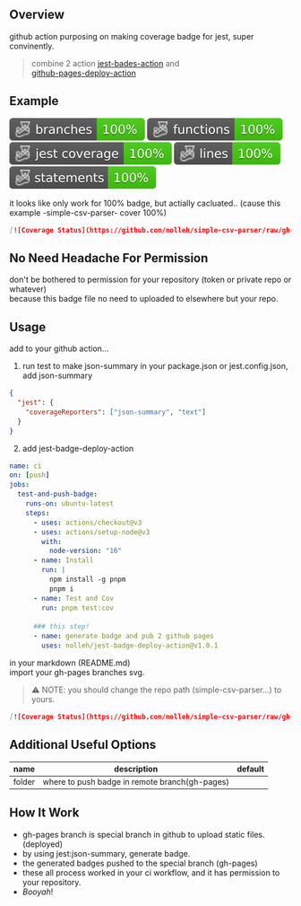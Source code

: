 ## Overview

github action purposing on making coverage badge for jest,
super convinently.

> combine 2 action [jest-bades-action](https://github.com/jpb06/jest-badges-action)
> and  
> [github-pages-deploy-action](https://github.com/JamesIves/github-pages-deploy-action)

## Example


[![Coverage Branches](https://github.com/nolleh/simple-csv-parser/raw/gh-pages/badges/coverage-branches.svg?raw=true)](https://nolleh.github.io/simple-csv-parser/badges/coverage-branches.svg?raw=true)
[![Coverage Functions](https://github.com/nolleh/simple-csv-parser/raw/gh-pages/badges/coverage-functions.svg?raw=true)](https://nolleh.github.io/simple-csv-parser/badges/coverage-functions.svg?raw=true)
[![Coverage](https://github.com/nolleh/simple-csv-parser/raw/gh-pages/badges/coverage-jest%20coverage.svg?raw=true)](https://nolleh.github.io/simple-csv-parser/badges/coverage-jest%20coverage.svg?raw=true)
[![Coverage Lines](https://github.com/nolleh/simple-csv-parser/raw/gh-pages/badges/coverage-lines.svg?raw=true)](https://nolleh.github.io/simple-csv-parser/badges/coverage-lines.svg?raw=true)
[![Coverage Statements](https://github.com/nolleh/simple-csv-parser/raw/gh-pages/badges/coverage-statements.svg?raw=true)](https://nolleh.github.io/simple-csv-parser/badges/coverage-statements.svg?raw=true)

it looks like only work for 100% badge, but actially cacluated.. (cause this example -simple-csv-parser- cover 100%)

```markdown
[![Coverage Status](https://github.com/nolleh/simple-csv-parser/raw/gh-pages/badges/coverage-jest%20coverage.svg?raw=true)](https://nolleh.github.io/simple-csv-parser/badges/coverage-jest%20coverage.svg?raw=true)
```

## No Need Headache For Permission

don't be bothered to permission for your repository (token or private repo or whatever)  
because this badge file no need to uploaded to elsewhere but your repo.

## Usage

add to your github action...

1. run test to make json-summary
in your package.json or jest.config.json, add json-summary

```json
{
  "jest": {
    "coverageReporters": ["json-summary", "text"]
  }
}
```
2. add jest-badge-deploy-action

```yaml
name: ci
on: [push]
jobs:
  test-and-push-badge:
    runs-on: ubuntu-latest
    steps:
      - uses: actions/checkout@v3
      - uses: actions/setup-node@v3
        with:
          node-version: "16"
      - name: Install
        run: |
          npm install -g pnpm
          pnpm i
      - name: Test and Cov
        run: pnpm test:cov

      ### this step!
      - name: generate badge and pub 2 github pages
        uses: nolleh/jest-badge-deploy-action@v1.0.1
```

in your markdown (README.md)  
import your gh-pages branches svg.

> ⚠️ NOTE: you should change the repo path (simple-csv-parser...) to yours.

```markdown
[![Coverage Status](https://github.com/nolleh/simple-csv-parser/raw/gh-pages/badges/coverage-jest%20coverage.svg?raw=true)](https://nolleh.github.io/simple-csv-parser/badges/coverage-jest%20coverage.svg?raw=true)
```

## Additional Useful Options

| name     | description                                    | default |
| -------- | ---------------------------------------------- | ------- |
| folder   | where to push badge in remote branch(gh-pages) |         |

## How It Work

- gh-pages branch is special branch in github to upload static files. (deployed)
- by using jest:json-summary, generate badge.
- the generated badges pushed to the special branch (gh-pages)
- these all process worked in your ci workflow, and it has permission to your repository.
- *Booyah*!
